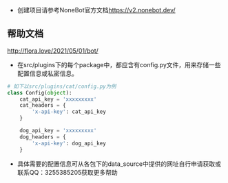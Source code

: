 - 创建项目请参考NoneBot官方文档<https://v2.nonebot.dev/>
## 帮助文档
<http://flora.love/2021/05/01/bot/>

- 在src/plugins下的每个package中，都应含有config.py文件，用来存储一些配置信息或私密信息。
```python
# 如下以src/plugins/cat/config.py为例
class Config(object):
    cat_api_key = 'xxxxxxxxx'
    cat_headers = {
        'x-api-key': cat_api_key
    }

    dog_api_key = 'xxxxxxxxx'
    dog_headers = {
        'x-api-key': dog_api_key
    }
```
- 具体需要的配置信息可从各包下的data_source中提供的网址自行申请获取或联系QQ：3255385205获取更多帮助